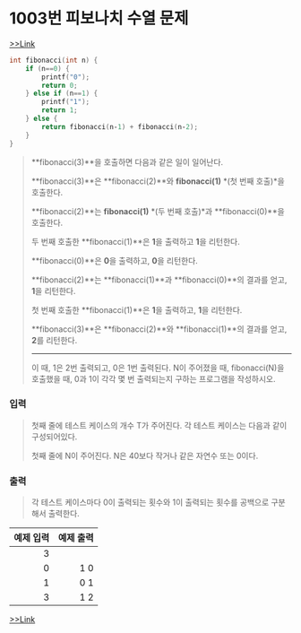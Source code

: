 1003번 피보나치 수열 문제
=========================

[>>Link](https://www.acmicpc.net/problem/1003)

```c++
int fibonacci(int n) {
    if (n==0) {
        printf("0");
        return 0;
    } else if (n==1) {
        printf("1");
        return 1;
    } else {
        return fibonacci(n‐1) + fibonacci(n‐2);
    }
}
```

> **fibonacci(3)**을 호출하면 다음과 같은 일이 일어난다.
>
> **fibonacci(3)**은 **fibonacci(2)**와 **fibonacci(1)** *(첫 번째 호출)*을 호출한다.
>
> **fibonacci(2)**는 **fibonacci(1)** *(두 번째 호출)*과 **fibonacci(0)**을 호출한다.
>
> 두 번째 호출한 **fibonacci(1)**은 **1**을 출력하고 **1**을 리턴한다.
>
> **fibonacci(0)**은 **0**을 출력하고, **0**을 리턴한다.
>
> **fibonacci(2)**는 **fibonacci(1)**과 **fibonacci(0)**의 결과를 얻고, **1**을 리턴한다.
>
> 첫 번째 호출한 **fibonacci(1)**은 **1**을 출력하고, **1**을 리턴한다.
>
> **fibonacci(3)**은 **fibonacci(2)**와 **fibonacci(1)**의 결과를 얻고, **2**를 리턴한다.
>
> ---
> 이 때, 1은 2번 출력되고, 0은 1번 출력된다. N이 주어졌을 때, fibonacci(N)을 호출했을 때, 0과 1이 각각 몇 번 출력되는지 구하는 프로그램을 작성하시오.



### **입력**

> 첫째 줄에 테스트 케이스의 개수 T가 주어진다. 각 테스트 케이스는 다음과 같이 구성되어있다.
>
> 첫째 줄에 N이 주어진다. N은 40보다 작거나 같은 자연수 또는 0이다.


### **출력**

>각 테스트 케이스마다 0이 출력되는 횟수와 1이 출력되는 횟수를 공백으로 구분해서 출력한다.

예제 입력| 예제 출력
---------:|----------:
3|
0|1 0
1|0 1
3|1 2

[>>Link](https://www.acmicpc.net/problem/1003)  
